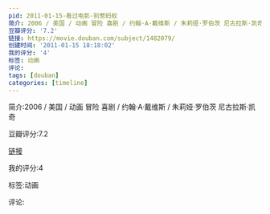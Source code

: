 ```yaml
---
pid: 2011-01-15-看过电影-别惹蚂蚁
简介: 2006 / 美国 / 动画 冒险 喜剧 / 约翰·A·戴维斯 / 朱莉娅·罗伯茨 尼古拉斯·凯奇
豆瓣评分: '7.2'
链接: https://movie.douban.com/subject/1482079/
创建时间: '2011-01-15 18:18:02'
我的评分: '4'
标签: 动画
评论:
tags: [douban]
categories: [timeline]
---
```

简介:2006 / 美国 / 动画 冒险 喜剧 / 约翰·A·戴维斯 / 朱莉娅·罗伯茨 尼古拉斯·凯奇

豆瓣评分:7.2

[链接](https://movie.douban.com/subject/1482079/)

我的评分:4

标签:动画

评论:

